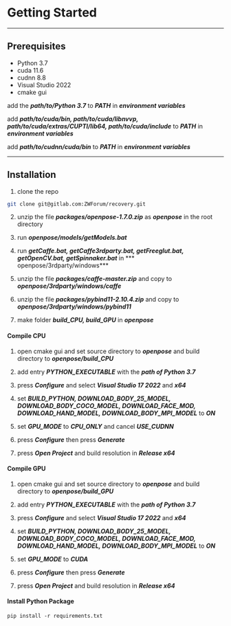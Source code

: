 # Getting Started

---

## Prerequisites

- Python 3.7
- cuda 11.6
- cudnn 8.8
- Visual Studio 2022
- cmake gui

add the ***path/to/Python 3.7*** to ***PATH*** in ***environment variables***

add ***path/to/cuda/bin, path/to/cuda/libnvvp, path/to/cuda/extras/CUPTI/lib64, path/to/cuda/include*** to ***PATH***
in ***environment variables***

add ***path/to/cudnn/cuda/bin*** to ***PATH*** in ***environment variables***

---

## Installation

1. clone the repo

```sh
git clone git@gitlab.com:ZWForum/recovery.git
```

2. unzip the file ***packages/openpose-1.7.0.zip*** as ***openpose*** in the root directory

3. run ***openpose/models/getModels.bat***

4. run ***getCaffe.bat, getCaffe3rdparty.bat, getFreeglut.bat, getOpenCV.bat, getSpinnaker.bat*** in ***
   openpose/3rdparty/windows***

5. unzip the file ***packages/caffe-master.zip*** and copy to ***openpose/3rdparty/windows/caffe***

6. unzip the file ***packages/pybind11-2.10.4.zip*** and copy to ***openpose/3rdparty/windows/pybind11***

7. make folder ***build_CPU, build_GPU*** in ***openpose***

#### Compile CPU

1. open cmake gui and set source directory to ***openpose*** and build directory to ***openpose/build_CPU***

2. add entry ***PYTHON_EXECUTABLE*** with the ***path of Python 3.7***

3. press ***Configure*** and select ***Visual Studio 17 2022*** and ***x64***

4. set ***BUILD_PYTHON, DOWNLOAD_BODY_25_MODEL, DOWNLOAD_BODY_COCO_MODEL, DOWNLOAD_FACE_MOD, DOWNLOAD_HAND_MODEL,
   DOWNLOAD_BODY_MPI_MODEL*** to ***ON***

5. set ***GPU_MODE*** to ***CPU_ONLY*** and cancel ***USE_CUDNN***

6. press ***Configure*** then press ***Generate***

7. press ***Open Project*** and build resolution in ***Release x64***

#### Compile GPU

1. open cmake gui and set source directory to ***openpose*** and build directory to ***openpose/build_GPU***

2. add entry ***PYTHON_EXECUTABLE*** with the ***path of Python 3.7***

3. press ***Configure*** and select ***Visual Studio 17 2022*** and ***x64***

4. set ***BUILD_PYTHON, DOWNLOAD_BODY_25_MODEL, DOWNLOAD_BODY_COCO_MODEL, DOWNLOAD_FACE_MOD, DOWNLOAD_HAND_MODEL,
   DOWNLOAD_BODY_MPI_MODEL*** to ***ON***

5. set ***GPU_MODE*** to ***CUDA***

6. press ***Configure*** then press ***Generate***

7. press ***Open Project*** and build resolution in ***Release x64***

#### Install Python Package

```shell
pip install -r requirements.txt
```